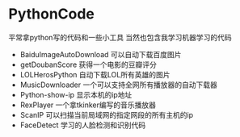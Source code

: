 # PythonCode
平常拿python写的代码和一些小工具
当然也包含我学习机器学习的代码
- BaiduImageAutoDownload 可以自动下载百度图片
- getDoubanScore 获得一个电影的豆瓣评分
- LOLHerosPython 自动下载LOL所有英雄的图片
- MusicDownloader 一个可以支持全网所有播放器的自动下载器
- Python-show-ip 显示本机的ip地址
- RexPlayer 一个拿tkinker编写的音乐播放器
- ScanIP 可以扫描当前局域网的指定网段的所有主机的ip
- FaceDetect 学习的人脸检测和识别代码
